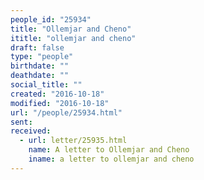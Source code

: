 ```yaml
---
people_id: "25934"
title: "Ollemjar and Cheno"
ititle: "ollemjar and cheno"
draft: false
type: "people"
birthdate: ""
deathdate: ""
social_title: ""
created: "2016-10-18"
modified: "2016-10-18"
url: "/people/25934.html"
sent:
received:
  - url: letter/25935.html
    name: A letter to Ollemjar and Cheno
    iname: a letter to ollemjar and cheno
---
```

